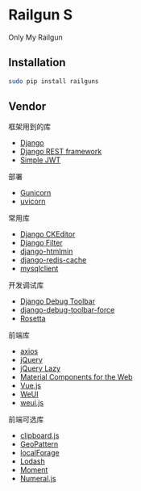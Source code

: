 # Railgun S
Only My Railgun

## Installation
```bash
sudo pip install railguns
```

## Vendor
框架用到的库
- [Django](https://www.djangoproject.com)
- [Django REST framework](https://www.django-rest-framework.org)
- [Simple JWT](https://github.com/davesque/django-rest-framework-simplejwt)

部署
- [Gunicorn](https://www.gunicorn.org)
- [uvicorn](https://www.uvicorn.org)

常用库
- [Django CKEditor](https://github.com/django-ckeditor/django-ckeditor)
- [Django Filter](https://django-filter.readthedocs.io)
- [django-htmlmin](https://github.com/cobrateam/django-htmlmin)
- [django-redis-cache](https://django-redis-cache.readthedocs.io)
- [mysqlclient](https://github.com/PyMySQL/mysqlclient-python)

开发调试库
- [Django Debug Toolbar](https://django-debug-toolbar.readthedocs.io)
- [django-debug-toolbar-force](https://django-debug-toolbar-force.readthedocs.io)
- [Rosetta](https://django-rosetta.readthedocs.io)

前端库
- [axios](https://github.com/axios/axios)
- [jQuery](https://jquery.com)
- [jQuery Lazy](http://jquery.eisbehr.de/lazy/)
- [Material Components for the Web](https://material.io/components/web/)
- [Vue.js](https://vuejs.org)
- [WeUI](https://github.com/Tencent/weui)
- [weui.js](https://github.com/Tencent/weui.js)

前端可选库
- [clipboard.js](https://clipboardjs.com)
- [GeoPattern](https://btmills.github.io/geopattern/)
- [localForage](https://localforage.github.io/localForage/)
- [Lodash](https://lodash.com)
- [Moment](https://momentjs.com)
- [Numeral.js](https://numeraljs.com/)
